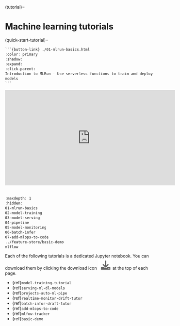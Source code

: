 (tutorial)=
# Machine learning tutorials 

(quick-start-tutorial)=

````{card} Make sure you start with the Quick start tutorial to understand the basics
```{button-link} ./01-mlrun-basics.html
:color: primary
:shadow:
:expand:
:click-parent:
Introduction to MLRun - Use serverless functions to train and deploy models
```
````

<iframe width="560" height="315" src="https://www.youtube.com/embed/xI8KVGLlj7Q" title="YouTube video player" frameborder="0" allow="accelerometer; autoplay; clipboard-write; encrypted-media; gyroscope; picture-in-picture; web-share" allowfullscreen></iframe><br><br>


```{toctree}
:maxdepth: 1
:hidden:
01-mlrun-basics
02-model-training
03-model-serving
04-pipeline
05-model-monitoring
06-batch-infer
07-add-mlops-to-code
../feature-store/basic-demo
mlflow
```


Each of the following tutorials is a dedicated Jupyter notebook. You can download them by clicking the download icon <img src="../_static/images/icon-download.png">at the top of each page.


- {ref}`model-training-tutorial`
- {ref}`serving-ml-dl-models`
- {ref}`projects-auto-ml-pipe`
- {ref}`realtime-monitor-drift-tutor`
- {ref}`batch-infor-draft-tutor`
- {ref}`add-mlops-to-code`
- {ref}`mlfow-tracker`
- {ref}`basic-demo` 